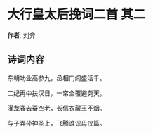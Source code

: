 # 大行皇太后挽词二首  其二

**作者**: 刘弇

## 诗词内容

东朝功业高参九，丞相门闾盛活千。

二纪再中扶汉日，一帘全覆避尧天。

濯龙春去蚕空老，长信衣藏玉不烟。

与子弄孙神圣上，飞腾谁识母仪篇。

